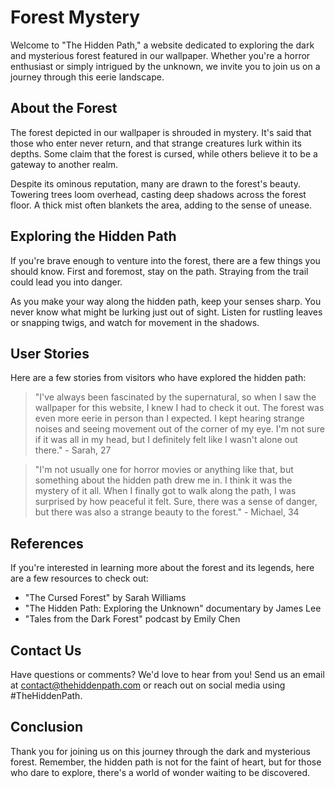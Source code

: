 <!--
Write me content for website with wallpaper which alt text is:

"A dark and moody forest with a hidden path for a horror or mystery website"

The name/title of the page should not be 1:1 copy of the alt text but rather a real content of the website which is using this wallpaper.

- Use markdown format 
- Start with the heading
- The content should look like a real website 
- Include real sections like references, contact, user stories, etc. use things relevant to the page purpose.
- Feel free to use structure like headings, bullets, numbering, blockquotes, paragraphs, horizontal lines, etc.
- You can use formatting like bold or _italic_
- You can include UTF-8 emojis
- Links should be only #hash anchors (and you can refer to the document itself)
- Do not include images
-->

<!--font:Cinzel Decorative-->

# Forest Mystery

Welcome to "The Hidden Path," a website dedicated to exploring the dark and mysterious forest featured in our wallpaper. Whether you're a horror enthusiast or simply intrigued by the unknown, we invite you to join us on a journey through this eerie landscape.

## About the Forest

The forest depicted in our wallpaper is shrouded in mystery. It's said that those who enter never return, and that strange creatures lurk within its depths. Some claim that the forest is cursed, while others believe it to be a gateway to another realm.

Despite its ominous reputation, many are drawn to the forest's beauty. Towering trees loom overhead, casting deep shadows across the forest floor. A thick mist often blankets the area, adding to the sense of unease.

## Exploring the Hidden Path

If you're brave enough to venture into the forest, there are a few things you should know. First and foremost, stay on the path. Straying from the trail could lead you into danger.

As you make your way along the hidden path, keep your senses sharp. You never know what might be lurking just out of sight. Listen for rustling leaves or snapping twigs, and watch for movement in the shadows.

## User Stories

Here are a few stories from visitors who have explored the hidden path:

> "I've always been fascinated by the supernatural, so when I saw the wallpaper for this website, I knew I had to check it out. The forest was even more eerie in person than I expected. I kept hearing strange noises and seeing movement out of the corner of my eye. I'm not sure if it was all in my head, but I definitely felt like I wasn't alone out there." - Sarah, 27

> "I'm not usually one for horror movies or anything like that, but something about the hidden path drew me in. I think it was the mystery of it all. When I finally got to walk along the path, I was surprised by how peaceful it felt. Sure, there was a sense of danger, but there was also a strange beauty to the forest." - Michael, 34

## References

If you're interested in learning more about the forest and its legends, here are a few resources to check out:

- "The Cursed Forest" by Sarah Williams
- "The Hidden Path: Exploring the Unknown" documentary by James Lee
- "Tales from the Dark Forest" podcast by Emily Chen

## Contact Us

Have questions or comments? We'd love to hear from you! Send us an email at contact@thehiddenpath.com or reach out on social media using #TheHiddenPath.

## Conclusion

Thank you for joining us on this journey through the dark and mysterious forest. Remember, the hidden path is not for the faint of heart, but for those who dare to explore, there's a world of wonder waiting to be discovered.
